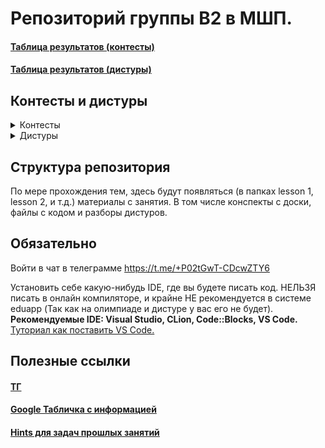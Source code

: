 # Репозиторий группы B2 в МШП.

#### [Таблица результатов (контесты)](https://contest.informatics.ru/ejstand/2024-25/mps/group-b2)

#### [Таблица результатов (дистуры)](https://contest.informatics.ru/ejstand/2024-25/mps/group-b2-tours)

## Контесты и дистуры

<details>
      <summary>Контесты</summary>

#### [ДП по подотрезкам](https://contest.informatics.ru/cgi-bin/new-client?contest_id=23907)

#### [Динамическое программирование 1](https://contest.informatics.ru/cgi-bin/new-client?contest_id=23905)

#### [Теория чисел 2](http://contest.informatics.ru/cgi-bin/new-client?contest_id=23904)

#### [Теория чисел 1](http://contest.informatics.ru/cgi-bin/new-client?contest_id=23902)

#### [STL](http://contest.informatics.ru/cgi-bin/new-client?contest_id=23901)

</details>

<details>
      <summary>Дистуры</summary>

#### [Дистур 2](https://contest.informatics.ru/cgi-bin/new-client?contest_id=23906)

#### [Дистур 1](https://contest.informatics.ru/cgi-bin/new-client?contest_id=23903)

</details>


## Структура репозитория
По мере прохождения тем, здесь будут появляться (в папках lesson 1, lesson 2, и т.д.) материалы с занятия. В том числе конспекты с доски, файлы с кодом и разборы дистуров.

## Обязательно

Войти в чат в телеграмме https://t.me/+P02tGwT-CDcwZTY6

Установить себе какую-нибудь IDE, где вы будете писать код. НЕЛЬЗЯ писать в онлайн компиляторе, и крайне НЕ рекомендуется в системе eduapp (Так как на олимпиаде и дистуре у вас его не будет).\
**Рекомендуемые IDE: Visual Studio, CLion, Code::Blocks, VS Code.**\
[Туториал как поставить VS Code.](https://github.com/Uliana666/MSHP/blob/main/lesson%200.%20Tutorial/README.md)

## Полезные ссылки


#### [ТГ](https://t.me/+P02tGwT-CDcwZTY6)

#### [Google Табличка c информацией](https://docs.google.com/spreadsheets/d/1jCnUnr_fsHTtemiDNizRPxJd_sM9dYYf6DyuBc1pmkg/edit?gid=2035314896#gid=2035314896)

#### [Hints для задач прошлых занятий](https://github.com/Uliana666/MSHP/tree/main/Hints)